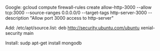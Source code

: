 Google: gcloud compute firewall-rules create allow-http-3000 --allow tcp:3000 --source-ranges 0.0.0.0/0 --target-tags http-server-3000 --description "Allow port 3000 access to http-server"

Add: /etc/apt/source.list: deb http://security.ubuntu.com/ubuntu xenial-security main 

Install: sudp apt-get install mongodb
